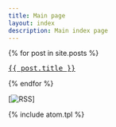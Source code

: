 ```yaml
---
title: Main page
layout: index
description: Main index page
---
```


{% for post in site.posts %}
<pre><a href="{{ post.url | prepend: site.baseurl }}">{{ post.title }}</a></pre>
{% endfor %}

[![RSS](https://gitlab.com/wryyyyyyyy/gl-starter-pack/-/commits/master?feed_token=o27B2rsP15tT37ZwHBTq&format=atom)]

{% include atom.tpl %}
